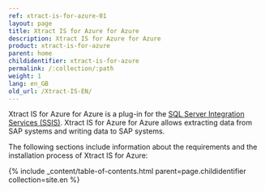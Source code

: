 ```yaml
---
ref: xtract-is-for-azure-01
layout: page
title: Xtract IS for Azure for Azure
description: Xtract IS for Azure for Azure
product: xtract-is-for-azure
parent: home
childidentifier: xtract-is-for-azure
permalink: /:collection/:path
weight: 1
lang: en_GB
old_url: /Xtract-IS-EN/
---
```

Xtract IS for Azure for Azure is a plug-in for the [SQL Server Integration Services (SSIS)](https://docs.microsoft.com/en-us/sql/integration-services/sql-server-integration-services).
Xtract IS for Azure for Azure allows extracting data from SAP systems and writing data to SAP systems.


The following sections include information about the requirements and the installation process of Xtract IS for Azure:

{% include _content/table-of-contents.html parent=page.childidentifier collection=site.en %}

